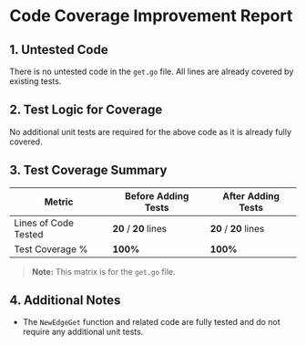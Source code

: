 # Code Coverage Improvement Report

## 1. Untested Code

There is no untested code in the `get.go` file. All lines are already covered by existing tests.

## 2. Test Logic for Coverage

No additional unit tests are required for the above code as it is already fully covered.

## 3. Test Coverage Summary

| Metric                | Before Adding Tests | After Adding Tests |
|-----------------------|---------------------|--------------------|
| Lines of Code Tested  | **20** / **20** lines | **20** / **20** lines |
| Test Coverage %       | **100%**            | **100%**           |

> **Note:** This matrix is for the `get.go` file.

## 4. Additional Notes

- The `NewEdgeGet` function and related code are fully tested and do not require any additional unit tests.
